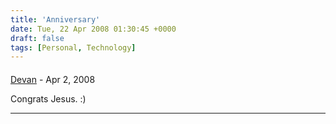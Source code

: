```yaml
---
title: 'Anniversary'
date: Tue, 22 Apr 2008 01:30:45 +0000
draft: false
tags: [Personal, Technology]
---
```



#### 
[Devan](http://dgoodwin.dangerouslyinc.com "dgoodwin@dangerouslyinc.com") - <time datetime="2008-04-22 07:55:31">Apr 2, 2008</time>

Congrats Jesus. :)
<hr />
